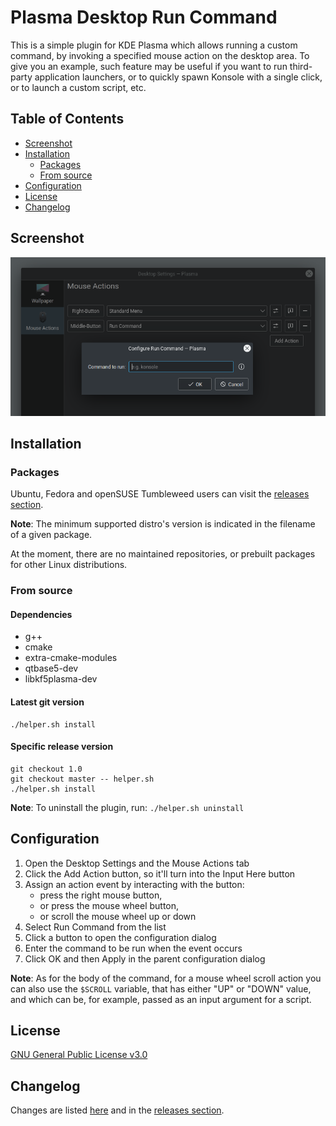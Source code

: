 # Plasma Desktop Run Command

This is a simple plugin for KDE Plasma which allows running a custom command, by invoking a specified mouse action on the desktop area. To give you an example, such feature may be useful if you want to run third-party application launchers, or to quickly spawn Konsole with a single click, or to launch a custom script, etc.

## Table of Contents

- [Screenshot](#screenshot)
- [Installation](#installation)
  - [Packages](#packages)
  - [From source](#from-source)
- [Configuration](#configuration)
- [License](#license)
- [Changelog](#changelog)

## Screenshot

![](screenshot.png)

## Installation

### Packages

Ubuntu, Fedora and openSUSE Tumbleweed users can visit the [releases section](https://github.com/wsdfhjxc/plasma-desktop-run-command/releases).

**Note**: The minimum supported distro's version is indicated in the filename of a given package.

At the moment, there are no maintained repositories, or prebuilt packages for other Linux distributions.

### From source

#### Dependencies

- g++
- cmake
- extra-cmake-modules
- qtbase5-dev
- libkf5plasma-dev

#### Latest git version

```
./helper.sh install
```

#### Specific release version

```
git checkout 1.0
git checkout master -- helper.sh
./helper.sh install
```

**Note**: To uninstall the plugin, run: `./helper.sh uninstall`

## Configuration

1. Open the Desktop Settings and the Mouse Actions tab
2. Click the Add Action button, so it'll turn into the Input Here button
3. Assign an action event by interacting with the button:
    - press the right mouse button,
    - or press the mouse wheel button,
    - or scroll the mouse wheel up or down
4. Select Run Command from the list
5. Click a button to open the configuration dialog
6. Enter the command to be run when the event occurs
7. Click OK and then Apply in the parent configuration dialog

**Note**: As for the body of the command, for a mouse wheel scroll action you can also use the `$SCROLL` variable, that has either "UP" or "DOWN" value, and which can be, for example, passed as an input argument for a script.

## License

[GNU General Public License v3.0](LICENSE)

## Changelog

Changes are listed [here](CHANGELOG.md) and in the [releases section](https://github.com/wsdfhjxc/plasma-desktop-run-command/releases).
